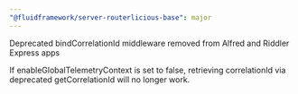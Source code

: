 ```yaml
---
"@fluidframework/server-routerlicious-base": major
---
```


Deprecated bindCorrelationId middleware removed from Alfred and Riddler Express apps

If enableGlobalTelemetryContext is set to false, retrieving correlationId via deprecated getCorrelationId will no longer work.
